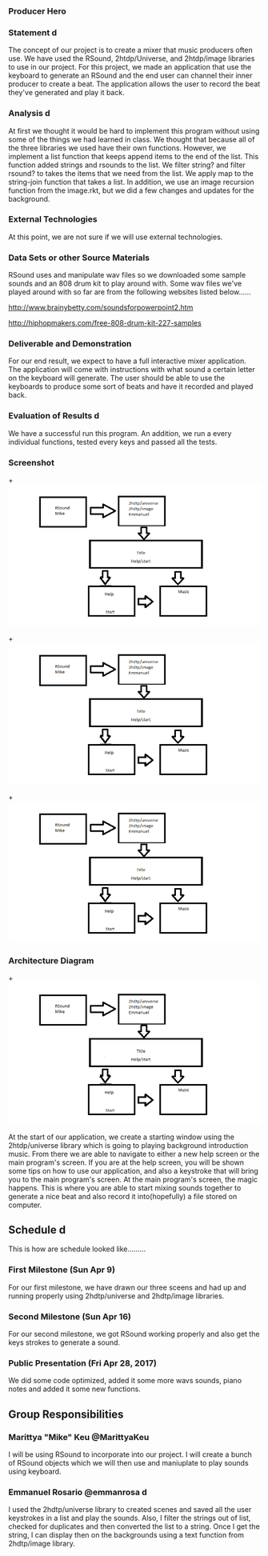 ### Producer Hero

### Statement d
The concept of our project is to create a mixer that music producers often use. We have used the RSound, 2htdp/Universe, and 2htdp/image libraries to use in our project. For this project, we made an application that use the keyboard to generate an RSound and the end user can channel their inner producer to create a beat. The application allows the user to record the beat they've generated and play it back.

### Analysis d
At first we thought it would be hard to implement this program without using some of the things we had learned in class. We thought that because all of the three libraries we used have their own functions. However, we implement a list function that keeps append items to the end of the list. This function added strings and rsounds to the list. We filter string? and filter rsound? to takes the items that we need from the list. We apply map to the string-join function that takes a list. In addition, we use an image recursion function from the image.rkt, but we did a few changes and updates for the background.

### External Technologies
At this point, we are not sure if we will use external technologies.

### Data Sets or other Source Materials

RSound uses and manipulate wav files so we downloaded some sample sounds and an 808 drum kit to play around with. Some wav files we've played around with so far are from the following websites listed below......

http://www.brainybetty.com/soundsforpowerpoint2.htm

http://hiphopmakers.com/free-808-drum-kit-227-samples


### Deliverable and Demonstration

For our end result, we expect to have a full interactive mixer application. The application will come with instructions with what sound a certain letter on the keyboard will generate. The user should be able to use the keyboards to produce some sort of beats and have it recorded and played back.


### Evaluation of Results d

We have a successful run this program. An addition, we run a every individual functions, tested every keys and passed all the tests. 

### Screenshot 

+![main image](/architecture-diagram.png?raw=true "main image")

+![help image](/architecture-diagram.png?raw=true "help image")

+![hero image](/architecture-diagram.png?raw=true "hero image")

### Architecture Diagram
+![test image](/architecture-diagram.png?raw=true "test image")

At the start of our application, we create a starting window using the 2htdp/universe library which is going to playing background introduction music. From there we are able to navigate to either a new help screen or the main program's screen. If you are at the help screen, you will be shown some tips on how to use our application, and also a keystroke that will bring you to the main program's screen. At the main program's screen, the magic happens. This is where you are able to start mixing sounds together to generate a nice beat and also record it into(hopefully) a file stored on computer.

## Schedule d
This is how are schedule looked like.........

### First Milestone (Sun Apr 9) 
For our first milestone, we have drawn our three sceens and had up and running properly using 2hdtp/universe and 2hdtp/image libraries.

### Second Milestone (Sun Apr 16) 
For our second milestone, we got RSound working properly and also get the keys strokes to generate a sound.

### Public Presentation (Fri Apr 28, 2017) 
We did some code optimized, added it some more wavs sounds, piano notes and added it some new functions. 

## Group Responsibilities

### Marittya "Mike" Keu  @MarittyaKeu
I will be using RSound to incorporate into our project. I will create a bunch of RSound objects which we will then use and maniuplate to play sounds using keyboard.

### Emmanuel Rosario @emmanrosa d
I used the 2hdtp/universe library to created scenes and saved all the user keystrokes in a list and play the sounds. Also, I filter the strings out of list, checked for duplicates and then converted the list to a string. Once I get the string, I can display then on the backgrounds using a text function from 2hdtp/image library.  
